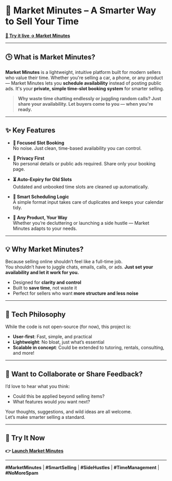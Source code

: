 # 🚀 Market Minutes – A Smarter Way to Sell Your Time

**[🔗 Try it live → Market Minutes](https://market-minutes.netlify.app/)**

---

## 🕒 What is Market Minutes?

**Market Minutes** is a lightweight, intuitive platform built for modern sellers who value their time. Whether you're selling a car, a phone, or any product — Market Minutes lets you **schedule availability** instead of posting public ads. It's your **private, simple time-slot booking system** for smarter selling.

> **Why waste time chatting endlessly or juggling random calls? Just share your availability. Let buyers come to you — when you're ready.**

---

## ✨ Key Features

- **📅 Focused Slot Booking**  
  No noise. Just clean, time-based availability you can control.

- **🔐 Privacy First**  
  No personal details or public ads required. Share only your booking page.

- **⏳ Auto-Expiry for Old Slots**  
  Outdated and unbooked time slots are cleaned up automatically.

- **🧠 Smart Scheduling Logic**  
  A simple format input takes care of duplicates and keeps your calendar tidy.

- **📲 Any Product, Your Way**  
  Whether you’re decluttering or launching a side hustle — Market Minutes adapts to your needs.

---

## 💡 Why Market Minutes?

Because selling online shouldn’t feel like a full-time job.  
You shouldn’t have to juggle chats, emails, calls, or ads. **Just set your availability and let it work for you.**

- Designed for **clarity and control**
- Built to **save time**, not waste it
- Perfect for sellers who want **more structure and less noise**

---

## 🔧 Tech Philosophy

While the code is not open-source (for now), this project is:

- **User-first**: Fast, simple, and practical
- **Lightweight**: No bloat, just what’s essential
- **Scalable in concept**: Could be extended to tutoring, rentals, consulting, and more!

---

## 🧠 Want to Collaborate or Share Feedback?

I’d love to hear what you think:

- Could this be applied beyond selling items?
- What features would *you* want next?

Your thoughts, suggestions, and wild ideas are all welcome.  
Let’s make smarter selling a standard.

---

## 📌 Try It Now  
**👉 [Launch Market Minutes](https://market-minutes.netlify.app/)**  


---

**#MarketMinutes** | **#SmartSelling** | **#SideHustles** | **#TimeManagement** | **#NoMoreSpam**
